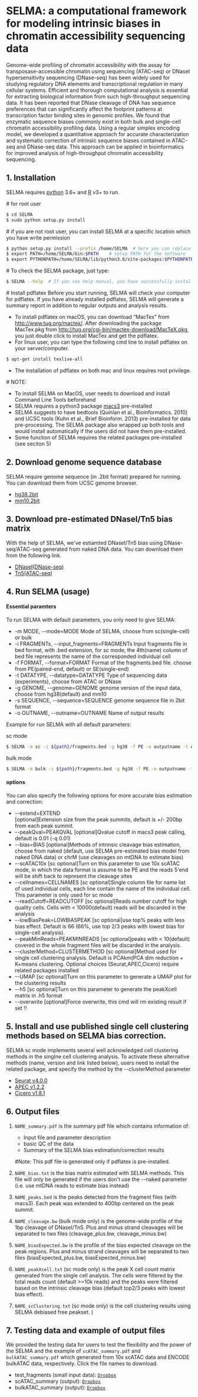# SELMA: a computational framework for modeling intrinsic biases in chromatin accessibility sequencing data

Genome-wide profiling of chromatin accessibility with the assay for transposase-accessible chromatin using sequencing (ATAC-seq) or DNaseI hypersensitivity sequencing (DNase-seq) has been widely used for studying regulatory DNA elements and transcriptional regulation in many cellular systems. Efficient and thorough computational analysis is essential for extracting biological information from such high-throughput sequencing data. It has been reported that DNase cleavage of DNA has sequence preferences that can significantly affect the footprint patterns at transcription factor binding sites in genomic profiles. We found that enzymatic sequence biases commonly exist in both bulk and single-cell chromatin accessibility profiling data. Using a regular simplex encoding model, we developed a quantitative approach for accurate characterization and systematic correction of intrinsic sequence biases contained in ATAC-seq and DNase-seq data. This approach can be applied in bioinformatics for improved analysis of high-throughput chromatin accessibility sequencing.

## 1. Installation
SELMA requires [python](https://www.python.org) 3.6+ and [R](https://www.r-project.org) v3+ to run.

\# for root user
```sh
$ cd SELMA
$ sudo python setup.py install  
```
\# if you are not root user, you can install SELMA at a specific location which you have write permission
```sh
$ python setup.py install --prefix /home/SELMA  # here you can replace “/home/SELMA” with any location 
$ export PATH=/home/SELMA/bin:$PATH    # setup PATH for the software
$ export PYTHONPATH=/home/SELMA/lib/python3.6/site-packages:$PYTHONPATH    # setup PYTHONPATH for module import
```
\# To check the SELMA package, just type:
```sh
$ SELMA --help  # If you see help manual, you have successfully installed HMRpipe
```
\# Install pdflatex 
Before you start running, SELMA will check your computer for pdflatex. If you have already installed pdflatex, SELMA will generate a summary report in addition to regular outputs and analysis results.
- To install pdflatex on macOS, you can download “MacTex” from http://www.tug.org/mactex/. After downloading the package MacTex.pkg from http://tug.org/cgi-bin/mactex-download/MacTeX.pkg, you just double click to install MacTex and get the pdflatex.
- For linux user, you can type the following cmd line to install pdflatex on your server/computer.
```sh
$ apt-get install texlive-all
```
- The installation of pdflatex on both mac and linux requires root privilege.


\# NOTE: 
- To install SELMA on MacOS, user needs to download and install Command Line Tools beforehand
- SELMA requires a python3 package [macs3](https://pypi.org/project/MACS3/) pre-installed
- SELMA suggests to have bedtools (Quinlan et al., Bioinformatics. 2010) and UCSC tools (Kuhn et al., Brief Bioinform. 2013) pre-installed for data pre-processing. The SELMA package also wrapped up both tools and would install automatically if the users did not have them pre-installed. 
- Some function of SELMA requires the related packages pre-installed (see seciton 5)

## 2. Download genome sequence database
SELMA require genome sequence (in .2bit format) prepared for running. You can download them from UCSC genome browser. 
- [hg38.2bit](https://hgdownload.cse.ucsc.edu/goldenpath/hg38/bigZips/hg38.2bit)
- [mm10.2bit](https://hgdownload.cse.ucsc.edu/goldenpath/mm10/bigZips/mm10.2bit)

## 3. Download pre-estimated DNaseI/Tn5 bias matrix
With the help of SELMA, we've estiamted DNaseI/Tn5 bias using DNase-seq/ATAC-seq generated from naked DNA data. You can download them from the following link. 
- [DNaseI(DNase-seq)](https://www.dropbox.com/s/ncemdhp0cee3cic/DNase_SELMAbias_10mer.txt.gz?dl=0)
- [Tn5(ATAC-seq)](https://www.dropbox.com/s/x5iiy27ef80fl19/ATAC_SELMAbias_10mer.txt.gz?dl=0)

## 4. Run SELMA (usage)
#### Essential paramters
To run SELMA with default parameters, you only need to give SELMA:
-   -m MODE, --mode=MODE
Mode of SELMA, choose from sc(single-cell) or bulk
-   -i FRAGMENTs, --input_fragments=FRAGMENTs
Input fragments file in bed format, with .bed extension, for sc mode, the 4th(name) column of bed file represents the name of the corresponded individual cell
-   -f FORMAT, --format=FORMAT
Format of the fragments.bed file. choose from PE(paired-end, default) or SE(single-end)
-   -t DATATYPE, --datatype=DATATYPE
Type of sequencing data (experiments), choose from ATAC or DNase
-   -g GENOME, --genome=GENOME
genome version of the input data, choose from hg38(default) and mm10
-   -s SEQUENCE, --sequence=SEQUENCE
genome sequence file in 2bit format
-   -o OUTNAME, --outname=OUTNAME
Name of output results


Example for run SELMA with all default parameters:


sc mode 
```sh
$ SELMA -m sc -i ${path}/fragments.bed -g hg38 -f PE -o outputname -t ATAC -s ${path}/hg38.2bit --kmer 10 --bias naked --cellnames usecells.txt --scATAC10x
```

bulk mode 
```sh
$ SELMA -m bulk -i ${path}/fragments.bed -g hg38 -f PE -o outputname -t ATAC -s ${path}/hg38.2bit --kmer 10 --bias naked
```


#### options
You can also specify the following options for more accurate bias estimation and correction:
-   -\-extend=EXTEND    
[optional]Extension size from the peak summits, default is +/- 200bp from each peak summit.
-  -\-peakQval=PEAKQVAL
[optional]Qvalue cutoff in macs3 peak calling, default is 0.01 (-q 0.01)
-  -\-bias=BIAS
[optional]Methods of intrinsic cleavage bias estimation, choose from naked (default, use SELMA pre-estimated bias model from naked DNA data) or chrM (use cleavages on mtDNA to estimate bias)
-  -\-scATAC10x
[sc optional]Turn on this parameter to use 10x scATAC mode, in which the data format is assume to be PE and the reads 5'end will be shift back to represent the cleavage sites
-  -\-cellnames=CELLNAMES
[sc optional]Single column file for name list of used individual cells, each line contain the name of the individual cell. This parameter is only used for sc mode
-  -\-readCutoff=READCUTOFF
[sc optional]Reads number cutoff for high quality cells. Cells with < 10000(default) reads will be discarded in the analysis
-  -\-lowBiasPeak=LOWBIASPEAK
[sc optional]use top% peaks with less bias effect. Default is 66 (66%, use top 2/3 peaks with lowest bias for single-cell analysis).
-  -\-peakMinReads=PEAKMINREADS
[sc optional]peaks with < 10(default) covered in the whole fragment files will be discarded in the analysis.
-  -\-clusterMethod=CLUSTERMETHOD
[sc optional]Method used for single cell clustering analysis. Default is PCAkm(PCA dim reduction + K+means clustering. Optional choices (Seurat,APEC,Cicero) require related packages installed
-  -\-UMAP
[sc optional]Turn on this parameter to generate a UMAP plot for the clustering results
-  -\-h5
[sc optional]Turn on this parameter to generate the peakXcell matrix in .h5 format
-  -\-overwrite
[optional]Force overwrite, this cmd will rm existing result if set !!

## 5. Install and use published single cell clustering methods based on SELMA bias correction. 
SELMA sc mode implements several well acknowledged cell clustering methods in the singlne cell clustering analysis. To activate these alternative methods (name, version and link listed below), users need to install the related package, and specify the method by the --clusterMethod parameter
- [Seurat v4.0.0](https://satijalab.org/seurat/)
- [APEC v1.2.2](https://github.com/QuKunLab/APEC)
- [Cicero v1.8.1](https://www.bioconductor.org/packages/release/bioc/html/cicero.html)


## 6. Output files
1. `NAME_summary.pdf` is the summary pdf file which contains information of:
     - Input file and parameter description
     - basic QC of the data
     - Summary of the SELMA bias estimation/correction results

    \#Note: This pdf file is generated only if pdflatex is pre-installed. 

2. `NAME_bias.txt` is the bias matrix estimated with SELMA methods. This file will only be generated if the users don't use the --naked parameter (i.e. use mtDNA reads to estimate bias instead)

3. `NAME_peaks.bed` is the peaks detected from the fragment files (with macs3). Each peak was extended to 400bp centered on the peak summit. 

4. `NAME_cleavage.bw` (bulk mode only) is the genome-wide profile of the 1bp cleavage of DNaseI/Tn5. Plus and minus strand cleavages will be separated to two files (cleavage_plus.bw, cleavage_minus.bw)

5. `NAME_biasExpected.bw` is the profile of the bias expected cleavage on the peak regions. Plus and minus strand cleavages will be separated to two files (biasExpected_plus.bw, biasExpected_minus.bw)

6. `NAME_peakXcell.txt` (sc mode only) is the peak X cell count matrix generated from the single cell analysis. The cells were filtered by the total reads count (default >=10k reads) and the peaks were filtered based on the intrinsic cleavage bias (default top2/3 peaks with lowest bias effect). 

7. `NAME_scClustering.txt` (sc mode only) is the cell clustering results using SELMA debiased free peakset. )


## 7. Testing data and example of output files
We provided the testing data for users to test the flexibility and the power of the SELMA and the example of `scATAC_summary.pdf` and `bulkATAC_summary.pdf` which generated from 10x scATAC data and ENCODE bulkATAC data, respectively. Click the file names to download. 
- test_fragments (small input data): [`Dropbox`](https://www.google.com)
- scATAC_summary (output): [`Dropbox`](https://www.google.com)
- bulkATAC_summary (output): [`Dropbox`](https://www.google.com)

